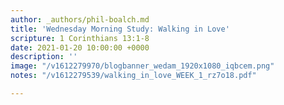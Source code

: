 ```yaml
---
author: _authors/phil-boalch.md
title: 'Wednesday Morning Study: Walking in Love'
scripture: 1 Corinthians 13:1-8
date: 2021-01-20 10:00:00 +0000
description: ''
image: "/v1612279970/blogbanner_wedam_1920x1080_iqbcem.png"
notes: "/v1612279539/walking_in_love_WEEK_1_rz7o18.pdf"

---
```

